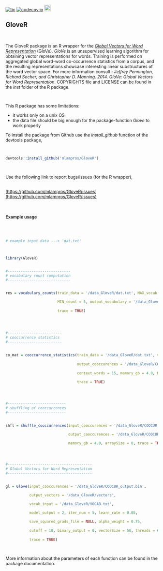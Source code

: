 
[![tic](https://github.com/mlampros/GloveR/workflows/tic/badge.svg?branch=master)](https://github.com/mlampros/GloveR/actions)
[![codecov.io](https://codecov.io/github/mlampros/GloveR/coverage.svg?branch=master)](https://codecov.io/github/mlampros/GloveR?branch=master)
<a href="https://www.buymeacoffee.com/VY0x8snyh" target="_blank"><img src="https://www.buymeacoffee.com/assets/img/custom_images/orange_img.png" alt="Buy Me A Coffee" height="21px" ></a>


## GloveR
<br>

The GloveR package is an R wrapper for the [*Global Vectors for Word Representation*](http://nlp.stanford.edu/projects/glove/) (GloVe). *GloVe* is an unsupervised learning algorithm for obtaining vector representations for words. Training is performed on aggregated global word-word co-occurrence statistics from a corpus, and the resulting representations showcase interesting linear substructures of the word vector space. For more information consult : *Jeffrey Pennington, Richard Socher, and Christopher D. Manning. 2014. GloVe: Global Vectors for Word Representation*. COPYRIGHTS file and LICENSE can be found in the *inst* folder of the R package.

<br>

This R package has some limitations:

* it works only on a unix OS
* the data file should be big enough for the package-function *Glove* to work properly


To install the package from Github use the *install_github* function of the devtools package,
<br><br>

```R

devtools::install_github('mlampros/GloveR')


```
<br>

Use the following link to report bugs/issues (for the R wrapper),
<br><br>

[https://github.com/mlampros/GloveR/issues](https://github.com/mlampros/GloveR/issues)


<br>


#### **Example usage**


<br>

```R

# example input data ---> 'dat.txt'



library(GloveR)


#-----------------------------
# vocabulary count computation
#-----------------------------


res = vocabulary_counts(train_data = '/data_GloveR/dat.txt', MAX_vocab = 0,

                        MIN_count = 5, output_vocabulary = '/data_GloveR/VOCAB.txt', 
                        
                        trace = TRUE)
                        

               
               
#-------------------------
# cooccurrence statistics
#-------------------------


co_mat = cooccurrence_statistics(train_data = '/data_GloveR/dat.txt', vocab_input = '/data_GloveR/VOCAB.txt',
                                  
                                 output_cooccurences = '/data_GloveR/COOCUR.bin', symmetric_both = TRUE, 
                                 
                                 context_words = 15, memory_gb = 4.0, MAX_product = 0, overflowLength = 0, 
                                 
                                 trace = TRUE)




#---------------------------
# shuffling of cooccurrences
#---------------------------


shfl = shuffle_cooccurrences(input_cooccurences = '/data_GloveR/COOCUR.bin',

                             output_cooccurences = '/data_GloveR/COOCUR_output.bin',

                             memory_gb = 4.0, arraySize = 0, trace = TRUE)




#---------------------------------------
# Global Vectors for Word Representation
#---------------------------------------


gl = Glove(input_cooccurences = '/data_GloveR/COOCUR_output.bin',

           output_vectors = '/data_GloveR/vectors',

           vocab_input = '/data_GloveR/VOCAB.txt',

           model_output = 2, iter_num = 5, learn_rate = 0.05, 
           
           save_squared_grads_file = NULL, alpha_weight = 0.75, 
           
           cutoff = 10, binary_output = 0, vectorSize = 50, threads = 6, 
           
           trace = TRUE)


```

<br>

More information about the parameters of each function can be found in the package documentation.


<br>

